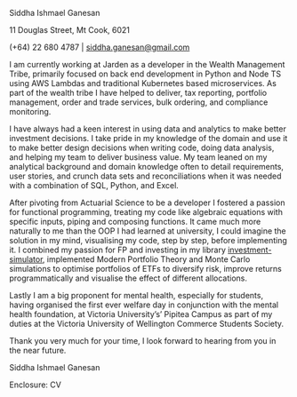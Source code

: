 Siddha Ishmael Ganesan

11 Douglas Street, Mt Cook, 6021

(+64) 22 680 4787 | [siddha.ganesan@gmail.com](mailto:4787Bsiddha.ganesan@gmail.com)

I am currently working at Jarden as a developer in the Wealth Management Tribe, primarily focused on back end development in Python and Node TS using AWS Lambdas and traditional Kubernetes based microservices. 
As part of the wealth tribe I have helped to deliver, tax reporting, portfolio management, order and trade services, bulk ordering, and compliance monitoring. 

I have always had a keen interest in using data and analytics to make better investment decisions.
I take pride in my knowledge of the domain and use it to make better design decisions when writing code, doing data analysis, and helping my team to deliver business value.
My team leaned on my analytical background and domain knowledge often to detail requirements, user stories, and crunch data sets and reconciliations when it was needed with a combination of SQL, Python, and Excel.

After pivoting from Actuarial Science to be a developer I fostered a passion for functional programming, treating my code like algebraic equations with specific inputs, piping and composing functions.
It came much more naturally to me than the OOP I had learned at university, I could imagine the solution in my mind, visualising my code, step by step, before implementing it.
I combined my passion for FP and investing in my library [investment-simulator](https://github.com/SidGanesan/investment-simulator), implemented Modern Portfolio Theory and Monte Carlo simulations to optimise portfolios of ETFs to diversify risk, improve returns programmatically and visualise the effect of different allocations.

Lastly I am a big proponent for mental health, especially for students, having organised the first ever welfare day in conjunction with the mental health foundation, at Victoria University’s’ Pipitea Campus as part of my duties at the Victoria University of Wellington Commerce Students Society. 

Thank you very much for your time, I look forward to hearing from you in the near future.

Siddha Ishmael Ganesan

Enclosure: CV